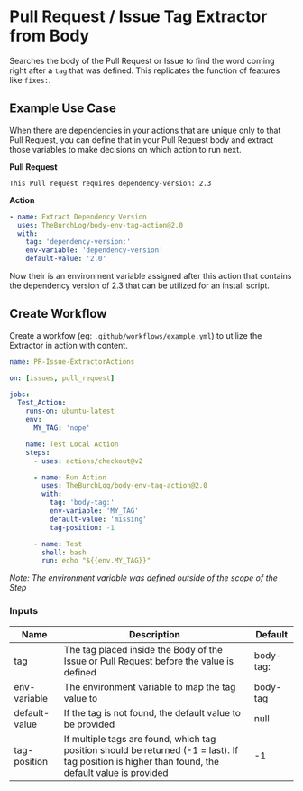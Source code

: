 # Pull Request / Issue Tag Extractor from Body

Searches the body of the Pull Request or Issue to find the word coming right after a `tag` 
that was defined. This replicates the function of features like `fixes:`.

## Example Use Case

When there are dependencies in your actions that are unique only to that Pull Request, 
you can define that in your Pull Request body and extract those variables to make
decisions on which action to run next.

**Pull Request**
``` 
This Pull request requires dependency-version: 2.3
```

**Action**
```yaml
- name: Extract Dependency Version
  uses: TheBurchLog/body-env-tag-action@2.0
  with:
    tag: 'dependency-version:'
    env-variable: 'dependency-version'
    default-value: '2.0'
```

Now their is an environment variable assigned after this action that contains the dependency version
of 2.3 that can be utilized for an install script.

## Create Workflow

Create a workfow (eg: `.github/workflows/example.yml`) to utilize the Extractor in action with content.

```yaml
name: PR-Issue-ExtractorActions

on: [issues, pull_request]

jobs:
  Test_Action:
    runs-on: ubuntu-latest
    env:
      MY_TAG: 'nope'

    name: Test Local Action
    steps:
      - uses: actions/checkout@v2

      - name: Run Action
        uses: TheBurchLog/body-env-tag-action@2.0
        with:
          tag: 'body-tag:'
          env-variable: 'MY_TAG'
          default-value: 'missing'
          tag-position: -1

      - name: Test
        shell: bash
        run: echo "${{env.MY_TAG}}"
```

*Note: The environment variable was defined outside of the scope of the Step*

### Inputs

| Name | Description | Default |
| --- | --- | --- |
| tag| The tag placed inside the Body of the Issue or Pull Request before the value is defined | body-tag: |
| env-variable | The environment variable to map the tag value to | body-tag |
| default-value | If the tag is not found, the default value to be provided | null |
| tag-position | If multiple tags are found, which tag position should be returned (-1 = last). If tag position is higher than found, the default value is provided | -1 |